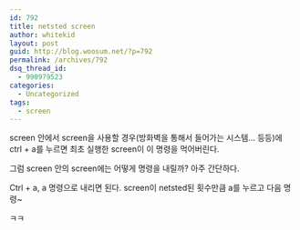 ```yaml
---
id: 792
title: netsted screen
author: whitekid
layout: post
guid: http://blog.woosum.net/?p=792
permalink: /archives/792
dsq_thread_id:
  - 990979523
categories:
  - Uncategorized
tags:
  - screen
---
```

screen 안에서 screen을 사용할 경우(방화벽을 통해서 들어가는 시스템... 등등)에 ctrl + a를 누르면 최초 실행한 screen이 이 명령을 먹어버린다.

그럼 screen 안의 screen에는 어떻게 명령을 내릴까? 아주 간단하다.

Ctrl + a, a 명령으로 내리면 된다. screen이 netsted된 횟수만큼 a를 누르고 다음 명령~

ㅋㅋ